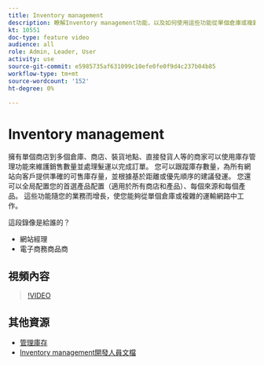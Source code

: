 ```yaml
---
title: Inventory management
description: 瞭解Inventory management功能，以及如何使用這些功能從單個倉庫或複雜的運輸網路中工作。
kt: 10551
doc-type: feature video
audience: all
role: Admin, Leader, User
activity: use
source-git-commit: e5985735af631099c10efe0fe0f9d4c237b04b85
workflow-type: tm+mt
source-wordcount: '152'
ht-degree: 0%

---
```


# Inventory management

擁有單個商店到多個倉庫、商店、裝貨地點、直接發貨人等的商家可以使用庫存管理功能來維護銷售數量並處理髮運以完成訂單。 您可以跟蹤庫存數量，為所有網站向客戶提供準確的可售庫存量，並根據基於距離或優先順序的建議發運。 您還可以全局配置您的首選產品配置（適用於所有商店和產品）、每個來源和每個產品。 這些功能隨您的業務而增長，使您能夠從單個倉庫或複雜的運輸網路中工作。

這段錄像是給誰的？

- 網站經理
- 電子商務商品商

## 視頻內容

>[!VIDEO](https://video.tv.adobe.com/v/343748?quality=12&learn=on)

## 其他資源

- [管理庫存](https://docs.magento.com/user-guide/catalog/inventory-management.html)
- [Inventory management開發人員文檔](https://devdocs.magento.com/guides/v2.4/inventory/index.html)
